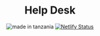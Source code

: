 <h1 align="center">Help Desk</h1>

<p align="center">
<img src="https://img.shields.io/badge/made%20in-tanzania-green" alt="made in tanzania">  
  <a href="https://app.netlify.com/sites/help-desk/deploys">
  <img src="https://api.netlify.com/api/v1/badges/9fe11148-0c25-4945-879d-c6a8ebd3f5c3/deploy-status" alt="Netlify Status">
  </a>
</p>

